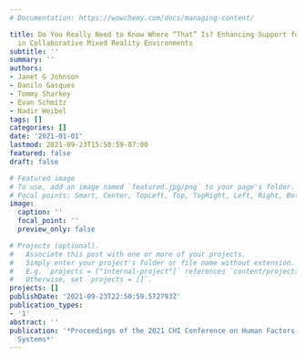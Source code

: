 ```yaml
---
# Documentation: https://wowchemy.com/docs/managing-content/

title: Do You Really Need to Know Where “That” Is? Enhancing Support for Referencing
  in Collaborative Mixed Reality Environments
subtitle: ''
summary: ''
authors:
- Janet G Johnson
- Danilo Gasques
- Tommy Sharkey
- Evan Schmitz
- Nadir Weibel
tags: []
categories: []
date: '2021-01-01'
lastmod: 2021-09-23T15:50:59-07:00
featured: false
draft: false

# Featured image
# To use, add an image named `featured.jpg/png` to your page's folder.
# Focal points: Smart, Center, TopLeft, Top, TopRight, Left, Right, BottomLeft, Bottom, BottomRight.
image:
  caption: ''
  focal_point: ''
  preview_only: false

# Projects (optional).
#   Associate this post with one or more of your projects.
#   Simply enter your project's folder or file name without extension.
#   E.g. `projects = ["internal-project"]` references `content/project/deep-learning/index.md`.
#   Otherwise, set `projects = []`.
projects: []
publishDate: '2021-09-23T22:50:59.572793Z'
publication_types:
- '1'
abstract: ''
publication: '*Proceedings of the 2021 CHI Conference on Human Factors in Computing
  Systems*'
---
```

